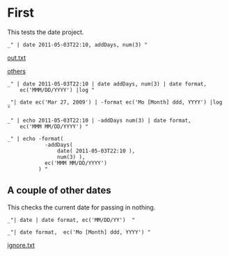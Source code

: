 # First

This tests the date project. 


    _" | date 2011-05-03T22:10, addDays, num(3) "
    

[out.txt](# "save: | date format, ec('MMM DD, YYYY') 
    | join \n, _':others' ")

[others]()

    _" | date 2011-05-03T22:10 | date addDays, num(3) | date format,
        ec('MMM/DD/YYYY') |log "

    _"| date ec('Mar 27, 2009') | -format ec('Mo [Month] ddd, YYYY') |log "

    _" | echo 2011-05-03T22:10 | -addDays num(3) | date format,
        ec('MMM MM/DD/YYYY') "
 
    _" | echo -format(
                -addDays(
                    date( 2011-05-03T22:10 ), 
                    num(3) ), 
                ec('MMM MM/DD/YYYY') 
              ) "
        
## A couple of other dates

This checks the current date for passing in nothing. 

    _"| date | date format, ec('MM/DD/YY')  "

    _"| date format,  ec('Mo [Month] ddd, YYYY') "

[ignore.txt](# "save:")
